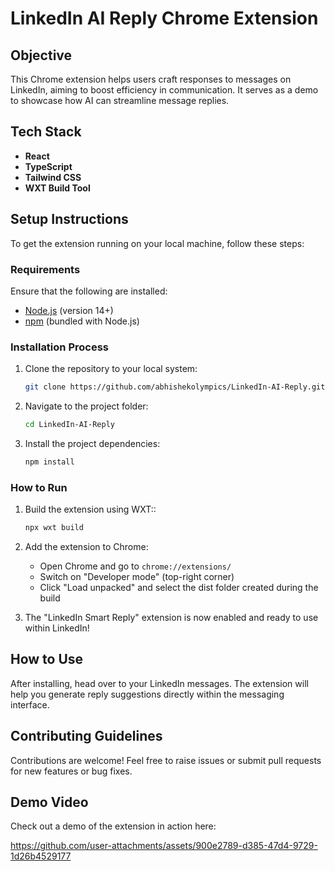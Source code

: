 # LinkedIn AI Reply Chrome Extension

## Objective

This Chrome extension helps users craft responses to messages on LinkedIn, aiming to boost efficiency in communication. It serves as a demo to showcase how AI can streamline message replies.

## Tech Stack

- **React**
- **TypeScript**
- **Tailwind CSS**
- **WXT Build Tool**

## Setup Instructions

To get the extension running on your local machine, follow these steps:

### Requirements

Ensure that the following are installed:

- [Node.js](https://nodejs.org/) (version 14+)
- [npm](https://www.npmjs.com/) (bundled with Node.js)

### Installation Process

1. Clone the repository to your local system:

   ```bash
   git clone https://github.com/abhishekolympics/LinkedIn-AI-Reply.git
   ```

2. Navigate to the project folder:

   ```bash
   cd LinkedIn-AI-Reply
   ```

3. Install the project dependencies:

   ```bash
   npm install
   ```

### How to Run

1. Build the extension using WXT::

   ```bash
   npx wxt build
   ```

2. Add the extension to Chrome:

   - Open Chrome and go to `chrome://extensions/`
   - Switch on "Developer mode" (top-right corner)
   - Click "Load unpacked" and select the dist folder created during the build

3. The "LinkedIn Smart Reply" extension is now enabled and ready to use within LinkedIn!

## How to Use

After installing, head over to your LinkedIn messages. The extension will help you generate reply suggestions directly within the messaging interface.

## Contributing Guidelines

Contributions are welcome! Feel free to raise issues or submit pull requests for new features or bug fixes.

## Demo Video

Check out a demo of the extension in action here:



https://github.com/user-attachments/assets/900e2789-d385-47d4-9729-1d26b4529177

